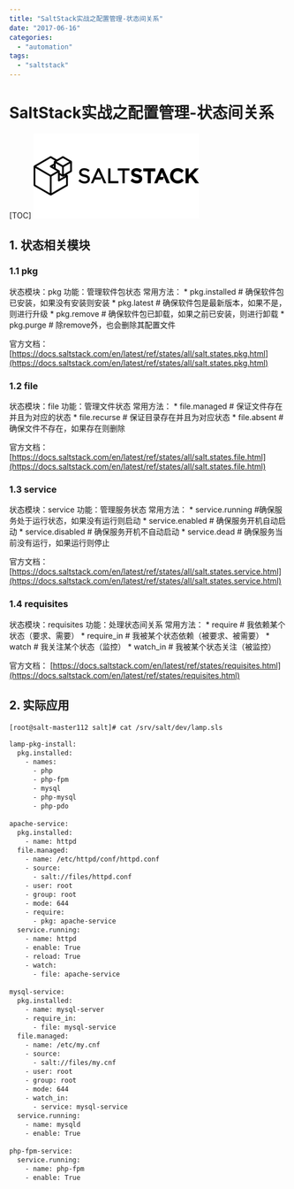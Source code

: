 ```yaml
---
title: "SaltStack实战之配置管理-状态间关系"
date: "2017-06-16"
categories: 
  - "automation"
tags: 
  - "saltstack"
---
```


# SaltStack实战之配置管理-状态间关系

\[TOC\] ![](images/saltstack_logo-300x154.png)

## 1\. 状态相关模块

### 1.1 pkg

状态模块：pkg 功能：管理软件包状态 常用方法： \* pkg.installed # 确保软件包已安装，如果没有安装则安装 \* pkg.latest # 确保软件包是最新版本，如果不是，则进行升级 \* pkg.remove # 确保软件包已卸载，如果之前已安装，则进行卸载 \* pkg.purge # 除remove外，也会删除其配置文件

官方文档： [https://docs.saltstack.com/en/latest/ref/states/all/salt.states.pkg.html](https://docs.saltstack.com/en/latest/ref/states/all/salt.states.pkg.html)

### 1.2 file

状态模块：file 功能：管理文件状态 常用方法： \* file.managed # 保证文件存在并且为对应的状态 \* file.recurse # 保证目录存在并且为对应状态 \* file.absent # 确保文件不存在，如果存在则删除

官方文档： [https://docs.saltstack.com/en/latest/ref/states/all/salt.states.file.html](https://docs.saltstack.com/en/latest/ref/states/all/salt.states.file.html)

### 1.3 service

状态模块：service 功能：管理服务状态 常用方法： \* service.running #确保服务处于运行状态，如果没有运行则启动 \* service.enabled # 确保服务开机自动启动 \* service.disabled # 确保服务开机不自动启动 \* service.dead # 确保服务当前没有运行，如果运行则停止

官方文档： [https://docs.saltstack.com/en/latest/ref/states/all/salt.states.service.html](https://docs.saltstack.com/en/latest/ref/states/all/salt.states.service.html)

### 1.4 requisites

状态模块：requisites 功能：处理状态间关系 常用方法： \* require # 我依赖某个状态（要求、需要） \* require\_in # 我被某个状态依赖（被要求、被需要） \* watch # 我关注某个状态（监控） \* watch\_in # 我被某个状态关注（被监控）

官方文档： [https://docs.saltstack.com/en/latest/ref/states/requisites.html](https://docs.saltstack.com/en/latest/ref/states/requisites.html)

## 2\. 实际应用

`[root@salt-master112 salt]# cat /srv/salt/dev/lamp.sls`

```
lamp-pkg-install:
  pkg.installed:
    - names:
      - php
      - php-fpm
      - mysql
      - php-mysql
      - php-pdo

apache-service:
  pkg.installed:
    - name: httpd
  file.managed:
    - name: /etc/httpd/conf/httpd.conf
    - source:
      - salt://files/httpd.conf
    - user: root
    - group: root
    - mode: 644
    - require:
      - pkg: apache-service
  service.running:
    - name: httpd
    - enable: True
    - reload: True
    - watch:
      - file: apache-service

mysql-service:
  pkg.installed:
    - name: mysql-server
    - require_in:
      - file: mysql-service
  file.managed:
    - name: /etc/my.cnf
    - source:
      - salt://files/my.cnf
    - user: root
    - group: root
    - mode: 644
    - watch_in:
      - service: mysql-service
  service.running:
    - name: mysqld
    - enable: True

php-fpm-service:
  service.running:
    - name: php-fpm
    - enable: True
```

